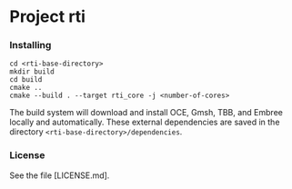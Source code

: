# Project rti

### Installing
````
cd <rti-base-directory>
mkdir build
cd build
cmake ..
cmake --build . --target rti_core -j <number-of-cores>
````

The build system will download and install OCE, Gmsh, TBB, and Embree locally and automatically. These external dependencies are saved in the directory `<rti-base-directory>/dependencies`.

### License
See the file [LICENSE.md].
